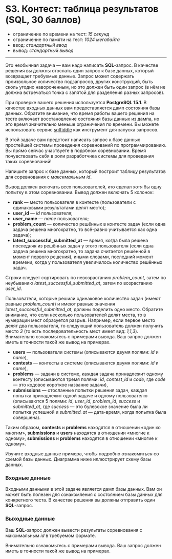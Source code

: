 # S3. Контест: таблица результатов (SQL, 30 баллов)

- ограничение по времени на тест: *15 секунд*
- ограничение по памяти на тест: *1024 мегабайта*
- ввод: *стандартный ввод*
- вывод: *стандартный вывод*
***
Это необычная задача — вам надо написать **SQL**-запрос. В качестве решения вы должны отослать один запрос к базе данных, который возвращает требуемые данные. Запрос может содержать произвольное количество подзапросов, других конструкций, быть сколь угодно навороченным, но это должен быть один запрос (в нём не должна встречаться точка с запятой для разделения разных запросов).

При проверке вашего решения используется **PostgreSQL 15.1**. В качестве входных данных вам предоставляется дамп состояния базы данных. Обратите внимание, что время работы вашего решения на тесте включает восстановление состояния базы данных из дампа, но это время значительно меньше ограничения по времени. Вы можете использовать сервис [sqlfiddle](http://sqlfiddle.com/) как инструмент для запуска запросов.

В этой задаче вам предстоит написать запрос к базе данных простейшей системы проведения соревнований по программированию. Вы прямо сейчас участвуете в подобном соревновании. Время почувствовать себя в роли разработчика системы для проведения таких соревнований!

Напишите запрос к базе данных, который построит таблицу результатов для соревнования с *максимальным id*.

Вывод должен включать всех пользователей, кто сделал хотя бы одну попытку в этом соревновании. Вывод должен включать 5 колонок:

- **rank** — место пользователя в контесте (пользователи с одинаковыми результатами делят место);
- **user_id** — *id* пользователя;
- **user_name** — *name* пользователя;
- **problem_count** — количество решённых в контесте задач (если одна задача решена многократно, то всё-равно учитывается как одна задача);
- **latest_successful_submitted_at** — время, когда была решена последняя из решённых задач у этого пользователя (если одна задача решена многократно, то задача считается решённой в момент первого решения), иными словами, последний момент времени, когда у пользователя увеличилось количество решённых задач.

Строки следует сортировать по невозрастанию *problem_count*, затем по неубыванию *latest_successful_submitted_at*, затем по возрастанию *user_id*.

Пользователи, которые решили одинаковое количество задач (имеют равные *problem_count*) и имеют равные значения *latest_successful_submitted_at*, должны поделить одно место. Обратите внимание, что если несколько пользователей делят места, то в нумерации мест образуется разрыв. Например, если первое место делят два пользователя, то следующий пользователь должен получить место *3* (то есть последовательность мест имеет вид: *1,1,3*).
Внимательно ознакомьтесь с примерами вывода. Ваш запрос должен иметь в точности такой же вывод на примерах.

- **users** — пользователи системы (описываются двумя полями: *id* и *name*),
- **contests** — контесты в системе (описываются двумя полями: *id* и *name*),
- **problems** — задачи в системе, каждая задача принадлежит одному контесту (описываются тремя полями: *id*, *contest_id* и *code*, где *code* — это кодовое короткое название задачи),
- **submissions** — отосланные попытки решения задач, каждая попытка принадлежит одной задаче и одному пользователю (описываются 5 полями: *id*, *user_id*, *problem_id*, *success* и *submitted_at*, где *success* — это булевское значение была ли попытка успешной и *submitted_at* — дата-время, когда попытка была совершена).

Таким образом, **contests** и **problems** находятся в отношении «один ко многим», **submissions** и **users** находятся в отношении «многие к одному», **submissions** и **problems** находятся в отношении «многие к одному».

Изучите входные данные примера, чтобы подробно ознакомиться со схемой базы данных. Диаграмма ниже иллюстрирует схему базы данных.

### Входные данные
Входными данными в этой задаче является дамп базы данных. Вам он может быть полезен для ознакомления с состоянием базы данных для конкретного теста. В качестве решения вы должны отправить один **SQL**-запрос.

### Выходные данные
Ваш **SQL**-запрос должен вывести результаты соревнования с максимальным *id* в требуемом формате.

Внимательно ознакомьтесь с примерами вывода. Ваш запрос должен иметь в точности такой же вывод на примерах.
